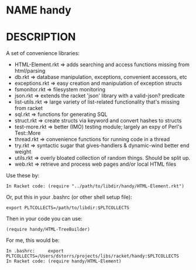 # NAME  handy

# DESCRIPTION

A set of convenience libraries:

* HTML-Element.rkt => adds searching and access functions missing from html/parsing 
* db.rkt           => database manipulation, exceptions, convenient accessors, etc
* exceptions.rkt   => easy creation and manipulation of exception structs
* fsmonitor.rkt    => filesystem monitoring
* json.rkt         => extends the racket 'json' library with a valid-json? predicate
* list-utils.rkt   => large variety of list-related functionality that's missing from racket
* sql.rkt          => functions for generating SQL
* struct.rkt       => create structs via keyword and convert hashes to structs
* test-more.rkt    => better (IMO) testing module; largely an expy of Perl's Test::More
* thread.rkt       => convenience functions for running code in a thread
* try.rkt          => syntactic sugar that gives-handlers & dynamic-wind better end weight
* utils.rkt        => overly bloated collection of random things. Should be split up.
* web.rkt          => retrieve and process web pages and/or local HTML files


Use these by:

    In Racket code: (require "../path/to/libdir/handy/HTML-Element.rkt")

Or, put this in your .bashrc (or other shell setup file):

    export PLTCOLLECTS=/path/to/libdir:$PLTCOLLECTS

Then in your code you can use:

    (require handy/HTML-TreeBuilder)

For me, this would be:	

    In .bashrc:     export PLTCOLLECTS=/Users/dstorrs/projects/libs/racket/handy:$PLTCOLLECTS
    In Racket code: (require handy/HTML-Element)
